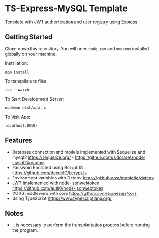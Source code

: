 # TS-Express-MySQL Template

Template with JWT authentication and user registry using [Express](https://expressjs.com/)

## Getting Started

Clone down this repository. You will need `node`, `npm` and `nodemon` installed globally on your machine.

Installation:

```
npm install
```

To transpilate ts files

```
tsc --watch
```

To Start Development Server:

```
nodemon dist/app.js
```

To Visit App:

`localhost:8010/`

## Features

- Database connection and models implemented with Sequelize and mysql2 <https://sequelize.org/> - <https://github.com/sidorares/node-mysql2#readme>
- Password Encrpted using BcryptJS <https://github.com/dcodeIO/bcrypt.js>
- Environment variables with Dotenv <https://github.com/motdotla/dotenv>
- JWT implemented with node-jsonwebtoken <https://github.com/auth0/node-jsonwebtoken>
- CORS middleware with cors <https://github.com/expressjs/cors>
- Using TypeScript <https://www.typescriptlang.org/>


## Notes

- It is necessary to perform the transplantation process before running the program.
